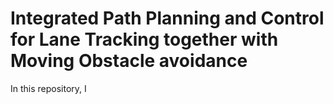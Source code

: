 # Integrated Path Planning and Control for Lane Tracking together with Moving Obstacle avoidance

In this repository, I 
